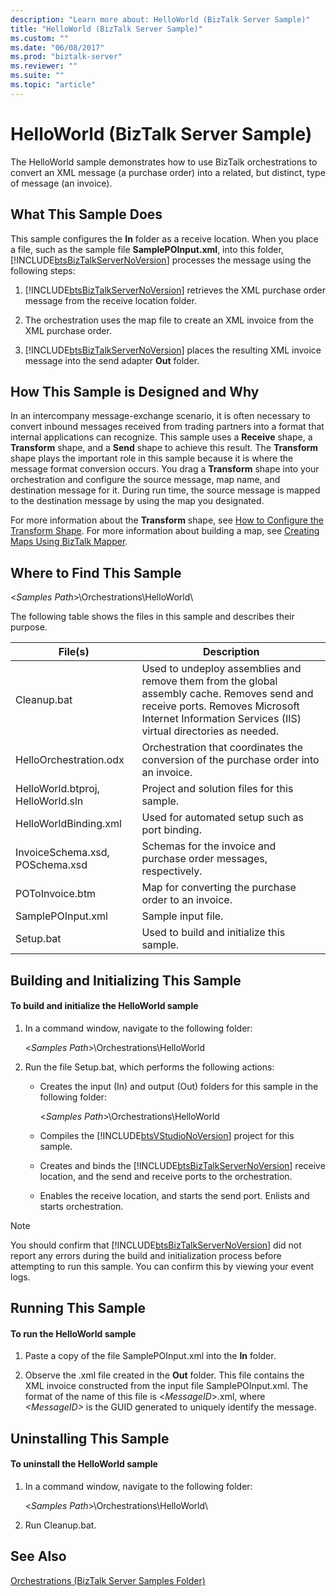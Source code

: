 ```yaml
---
description: "Learn more about: HelloWorld (BizTalk Server Sample)"
title: "HelloWorld (BizTalk Server Sample)"
ms.custom: ""
ms.date: "06/08/2017"
ms.prod: "biztalk-server"
ms.reviewer: ""
ms.suite: ""
ms.topic: "article"
---
```

# HelloWorld (BizTalk Server Sample)
The HelloWorld sample demonstrates how to use BizTalk orchestrations to convert an XML message (a purchase order) into a related, but distinct, type of message (an invoice).  
  
## What This Sample Does  
 This sample configures the **In** folder as a receive location. When you place a file, such as the sample file **SamplePOInput.xml**, into this folder, [!INCLUDE[btsBizTalkServerNoVersion](../includes/btsbiztalkservernoversion-md.md)] processes the message using the following steps:  
  
1. [!INCLUDE[btsBizTalkServerNoVersion](../includes/btsbiztalkservernoversion-md.md)] retrieves the XML purchase order message from the receive location folder.  
  
2. The orchestration uses the map file to create an XML invoice from the XML purchase order.  
  
3. [!INCLUDE[btsBizTalkServerNoVersion](../includes/btsbiztalkservernoversion-md.md)] places the resulting XML invoice message into the send adapter **Out** folder.  
  
## How This Sample is Designed and Why  
 In an intercompany message-exchange scenario, it is often necessary to convert inbound messages received from trading partners into a format that internal applications can recognize. This sample uses a **Receive** shape, a **Transform** shape, and a **Send** shape to achieve this result. The **Transform** shape plays the important role in this sample because it is where the message format conversion occurs. You drag a **Transform** shape into your orchestration and configure the source message, map name, and destination message for it. During run time, the source message is mapped to the destination message by using the map you designated.  
  
 For more information about the **Transform** shape, see [How to Configure the Transform Shape](../core/how-to-configure-the-transform-shape.md). For more information about building a map, see [Creating Maps Using BizTalk Mapper](../core/creating-maps-using-biztalk-mapper.md).  
  
## Where to Find This Sample  
 \<*Samples Path*\>\Orchestrations\HelloWorld\  
  
 The following table shows the files in this sample and describes their purpose.  
  
|File(s)|Description|  
|---------------|-----------------|  
|Cleanup.bat|Used to undeploy assemblies and remove them from the global assembly cache. Removes send and receive ports. Removes Microsoft Internet Information Services (IIS) virtual directories as needed.|  
|HelloOrchestration.odx|Orchestration that coordinates the conversion of the purchase order into an invoice.|  
|HelloWorld.btproj, HelloWorld.sln|Project and solution files for this sample.|  
|HelloWorldBinding.xml|Used for automated setup such as port binding.|  
|InvoiceSchema.xsd, POSchema.xsd|Schemas for the invoice and purchase order messages, respectively.|  
|POToInvoice.btm|Map for converting the purchase order to an invoice.|  
|SamplePOInput.xml|Sample input file.|  
|Setup.bat|Used to build and initialize this sample.|  
  
## Building and Initializing This Sample  
  
#### To build and initialize the HelloWorld sample  
  
1. In a command window, navigate to the following folder:  
  
    \<*Samples Path*\>\Orchestrations\HelloWorld  
  
2. Run the file Setup.bat, which performs the following actions:  
  
   - Creates the input (In) and output (Out) folders for this sample in the following folder:  
  
      \<*Samples Path*\>\Orchestrations\HelloWorld  
  
   - Compiles the [!INCLUDE[btsVStudioNoVersion](../includes/btsvstudionoversion-md.md)] project for this sample.  
  
   - Creates and binds the [!INCLUDE[btsBizTalkServerNoVersion](../includes/btsbiztalkservernoversion-md.md)] receive location, and the send and receive ports to the orchestration.  
  
   - Enables the receive location, and starts the send port. Enlists and starts orchestration.  
  
> [!NOTE]
>  You should confirm that [!INCLUDE[btsBizTalkServerNoVersion](../includes/btsbiztalkservernoversion-md.md)] did not report any errors during the build and initialization process before attempting to run this sample. You can confirm this by viewing your event logs.  
  
## Running This Sample  
  
#### To run the HelloWorld sample  
  
1.  Paste a copy of the file SamplePOInput.xml into the **In** folder.  
  
2.  Observe the .xml file created in the **Out** folder. This file contains the XML invoice constructed from the input file SamplePOInput.xml. The format of the name of this file is \<*MessageID*\>.xml, where *\<MessageID\>* is the GUID generated to uniquely identify the message.  
  
## Uninstalling This Sample  
  
#### To uninstall the HelloWorld sample  
  
1.  In a command window, navigate to the following folder:  
  
     \<*Samples Path*\>\Orchestrations\HelloWorld\  
  
2.  Run Cleanup.bat.  
  
## See Also  
 [Orchestrations (BizTalk Server Samples Folder)](../core/orchestrations-biztalk-server-samples-folder.md)
